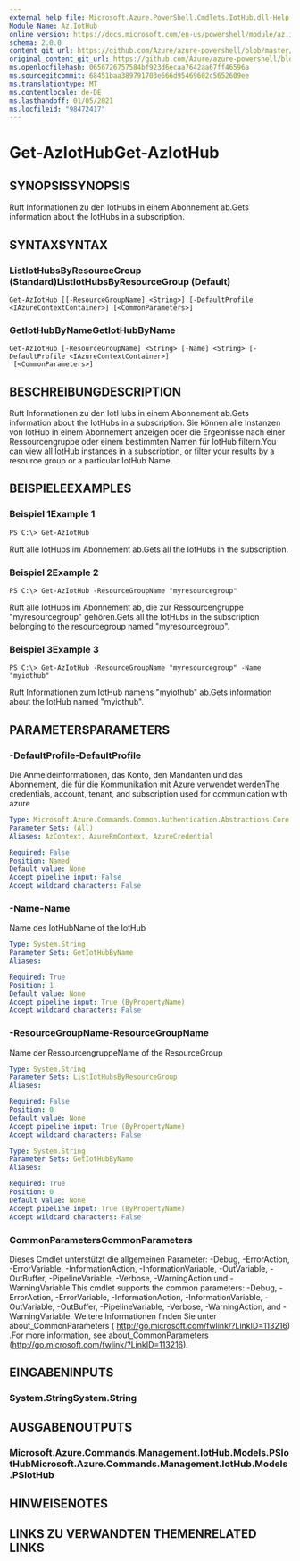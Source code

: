 ```yaml
---
external help file: Microsoft.Azure.PowerShell.Cmdlets.IotHub.dll-Help.xml
Module Name: Az.IotHub
online version: https://docs.microsoft.com/en-us/powershell/module/az.iothub/get-aziothub
schema: 2.0.0
content_git_url: https://github.com/Azure/azure-powershell/blob/master/src/IotHub/IotHub/help/Get-AzIotHub.md
original_content_git_url: https://github.com/Azure/azure-powershell/blob/master/src/IotHub/IotHub/help/Get-AzIotHub.md
ms.openlocfilehash: 0656726757584bf923d6ecaa7642aa67ff46596a
ms.sourcegitcommit: 68451baa389791703e666d95469602c5652609ee
ms.translationtype: MT
ms.contentlocale: de-DE
ms.lasthandoff: 01/05/2021
ms.locfileid: "98472417"
---
```

# <span data-ttu-id="d0fa9-101">Get-AzIotHub</span><span class="sxs-lookup"><span data-stu-id="d0fa9-101">Get-AzIotHub</span></span>

## <span data-ttu-id="d0fa9-102">SYNOPSIS</span><span class="sxs-lookup"><span data-stu-id="d0fa9-102">SYNOPSIS</span></span>
<span data-ttu-id="d0fa9-103">Ruft Informationen zu den IotHubs in einem Abonnement ab.</span><span class="sxs-lookup"><span data-stu-id="d0fa9-103">Gets information about the IotHubs in a subscription.</span></span>

## <span data-ttu-id="d0fa9-104">SYNTAX</span><span class="sxs-lookup"><span data-stu-id="d0fa9-104">SYNTAX</span></span>

### <span data-ttu-id="d0fa9-105">ListIotHubsByResourceGroup (Standard)</span><span class="sxs-lookup"><span data-stu-id="d0fa9-105">ListIotHubsByResourceGroup (Default)</span></span>
```
Get-AzIotHub [[-ResourceGroupName] <String>] [-DefaultProfile <IAzureContextContainer>] [<CommonParameters>]
```

### <span data-ttu-id="d0fa9-106">GetIotHubByName</span><span class="sxs-lookup"><span data-stu-id="d0fa9-106">GetIotHubByName</span></span>
```
Get-AzIotHub [-ResourceGroupName] <String> [-Name] <String> [-DefaultProfile <IAzureContextContainer>]
 [<CommonParameters>]
```

## <span data-ttu-id="d0fa9-107">BESCHREIBUNG</span><span class="sxs-lookup"><span data-stu-id="d0fa9-107">DESCRIPTION</span></span>
<span data-ttu-id="d0fa9-108">Ruft Informationen zu den IotHubs in einem Abonnement ab.</span><span class="sxs-lookup"><span data-stu-id="d0fa9-108">Gets information about the IotHubs in a subscription.</span></span>
<span data-ttu-id="d0fa9-109">Sie können alle Instanzen von IotHub in einem Abonnement anzeigen oder die Ergebnisse nach einer Ressourcengruppe oder einem bestimmten Namen für IotHub filtern.</span><span class="sxs-lookup"><span data-stu-id="d0fa9-109">You can view all IotHub instances in a subscription, or filter your results by a resource group or a particular IotHub Name.</span></span>

## <span data-ttu-id="d0fa9-110">BEISPIELE</span><span class="sxs-lookup"><span data-stu-id="d0fa9-110">EXAMPLES</span></span>

### <span data-ttu-id="d0fa9-111">Beispiel 1</span><span class="sxs-lookup"><span data-stu-id="d0fa9-111">Example 1</span></span>
```
PS C:\> Get-AzIotHub
```

<span data-ttu-id="d0fa9-112">Ruft alle IotHubs im Abonnement ab.</span><span class="sxs-lookup"><span data-stu-id="d0fa9-112">Gets all the IotHubs in the subscription.</span></span>

### <span data-ttu-id="d0fa9-113">Beispiel 2</span><span class="sxs-lookup"><span data-stu-id="d0fa9-113">Example 2</span></span>
```
PS C:\> Get-AzIotHub -ResourceGroupName "myresourcegroup"
```

<span data-ttu-id="d0fa9-114">Ruft alle IotHubs im Abonnement ab, die zur Ressourcengruppe "myresourcegroup" gehören.</span><span class="sxs-lookup"><span data-stu-id="d0fa9-114">Gets all the IotHubs in the subscription belonging to the resourcegroup named "myresourcegroup".</span></span>

### <span data-ttu-id="d0fa9-115">Beispiel 3</span><span class="sxs-lookup"><span data-stu-id="d0fa9-115">Example 3</span></span>
```
PS C:\> Get-AzIotHub -ResourceGroupName "myresourcegroup" -Name "myiothub"
```

<span data-ttu-id="d0fa9-116">Ruft Informationen zum IotHub namens "myiothub" ab.</span><span class="sxs-lookup"><span data-stu-id="d0fa9-116">Gets information about the IotHub named "myiothub".</span></span>

## <span data-ttu-id="d0fa9-117">PARAMETERS</span><span class="sxs-lookup"><span data-stu-id="d0fa9-117">PARAMETERS</span></span>

### <span data-ttu-id="d0fa9-118">-DefaultProfile</span><span class="sxs-lookup"><span data-stu-id="d0fa9-118">-DefaultProfile</span></span>
<span data-ttu-id="d0fa9-119">Die Anmeldeinformationen, das Konto, den Mandanten und das Abonnement, die für die Kommunikation mit Azure verwendet werden</span><span class="sxs-lookup"><span data-stu-id="d0fa9-119">The credentials, account, tenant, and subscription used for communication with azure</span></span>

```yaml
Type: Microsoft.Azure.Commands.Common.Authentication.Abstractions.Core.IAzureContextContainer
Parameter Sets: (All)
Aliases: AzContext, AzureRmContext, AzureCredential

Required: False
Position: Named
Default value: None
Accept pipeline input: False
Accept wildcard characters: False
```

### <span data-ttu-id="d0fa9-120">-Name</span><span class="sxs-lookup"><span data-stu-id="d0fa9-120">-Name</span></span>
<span data-ttu-id="d0fa9-121">Name des IotHub</span><span class="sxs-lookup"><span data-stu-id="d0fa9-121">Name of the IotHub</span></span>

```yaml
Type: System.String
Parameter Sets: GetIotHubByName
Aliases:

Required: True
Position: 1
Default value: None
Accept pipeline input: True (ByPropertyName)
Accept wildcard characters: False
```

### <span data-ttu-id="d0fa9-122">-ResourceGroupName</span><span class="sxs-lookup"><span data-stu-id="d0fa9-122">-ResourceGroupName</span></span>
<span data-ttu-id="d0fa9-123">Name der Ressourcengruppe</span><span class="sxs-lookup"><span data-stu-id="d0fa9-123">Name of the ResourceGroup</span></span>

```yaml
Type: System.String
Parameter Sets: ListIotHubsByResourceGroup
Aliases:

Required: False
Position: 0
Default value: None
Accept pipeline input: True (ByPropertyName)
Accept wildcard characters: False
```

```yaml
Type: System.String
Parameter Sets: GetIotHubByName
Aliases:

Required: True
Position: 0
Default value: None
Accept pipeline input: True (ByPropertyName)
Accept wildcard characters: False
```

### <span data-ttu-id="d0fa9-124">CommonParameters</span><span class="sxs-lookup"><span data-stu-id="d0fa9-124">CommonParameters</span></span>
<span data-ttu-id="d0fa9-125">Dieses Cmdlet unterstützt die allgemeinen Parameter: -Debug, -ErrorAction, -ErrorVariable, -InformationAction, -InformationVariable, -OutVariable, -OutBuffer, -PipelineVariable, -Verbose, -WarningAction und -WarningVariable.</span><span class="sxs-lookup"><span data-stu-id="d0fa9-125">This cmdlet supports the common parameters: -Debug, -ErrorAction, -ErrorVariable, -InformationAction, -InformationVariable, -OutVariable, -OutBuffer, -PipelineVariable, -Verbose, -WarningAction, and -WarningVariable.</span></span> <span data-ttu-id="d0fa9-126">Weitere Informationen finden Sie unter about_CommonParameters ( http://go.microsoft.com/fwlink/?LinkID=113216) .</span><span class="sxs-lookup"><span data-stu-id="d0fa9-126">For more information, see about_CommonParameters (http://go.microsoft.com/fwlink/?LinkID=113216).</span></span>

## <span data-ttu-id="d0fa9-127">EINGABEN</span><span class="sxs-lookup"><span data-stu-id="d0fa9-127">INPUTS</span></span>

### <span data-ttu-id="d0fa9-128">System.String</span><span class="sxs-lookup"><span data-stu-id="d0fa9-128">System.String</span></span>

## <span data-ttu-id="d0fa9-129">AUSGABEN</span><span class="sxs-lookup"><span data-stu-id="d0fa9-129">OUTPUTS</span></span>

### <span data-ttu-id="d0fa9-130">Microsoft.Azure.Commands.Management.IotHub.Models.PSIotHub</span><span class="sxs-lookup"><span data-stu-id="d0fa9-130">Microsoft.Azure.Commands.Management.IotHub.Models.PSIotHub</span></span>

## <span data-ttu-id="d0fa9-131">HINWEISE</span><span class="sxs-lookup"><span data-stu-id="d0fa9-131">NOTES</span></span>

## <span data-ttu-id="d0fa9-132">LINKS ZU VERWANDTEN THEMEN</span><span class="sxs-lookup"><span data-stu-id="d0fa9-132">RELATED LINKS</span></span>
